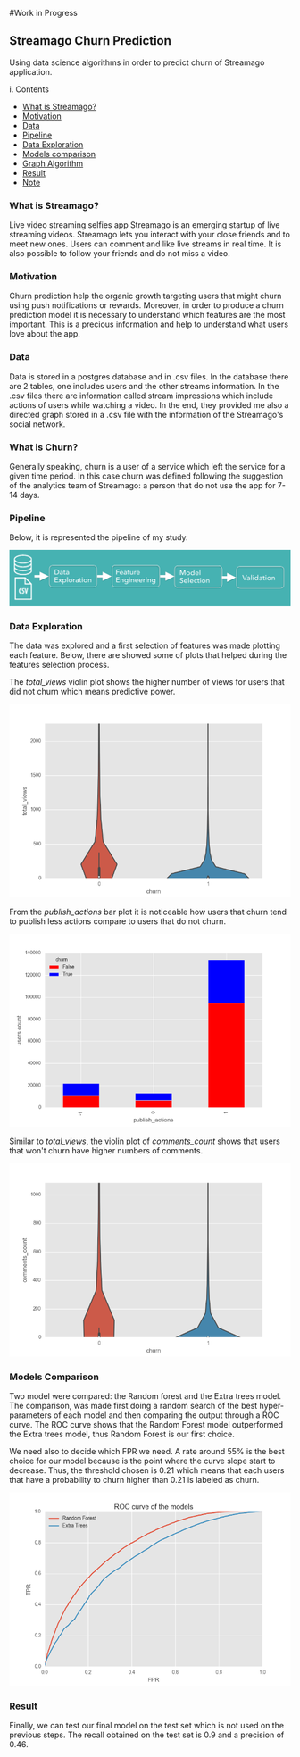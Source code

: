 #Work in Progress

## Streamago Churn Prediction
Using data science algorithms in order to predict churn of Streamago application.

i. Contents
+ [What is Streamago?](#streamago)
+ [Motivation](#motivation)
+ [Data](#data)
+ [Pipeline](#pipeline)
+ [Data Exploration](#data_exploration)
+ [Models comparison](#model_comparison)
+ [Graph Algorithm](#graph_algorithm)
+ [Result](#result)
+ [Note](#note)


### <a name="streamago"></a> What is Streamago?
Live video streaming selfies app Streamago is an emerging startup of live streaming videos. Streamago lets you interact with your close friends and to meet new ones. Users can comment and like live streams in real time. It is also possible to follow your friends and do not miss a video.

### <a name="motivation"></a> Motivation
Churn prediction help the organic growth targeting users that might churn using push notifications or rewards. Moreover, in order to produce a churn prediction model it is necessary to understand which features are the most important. This is a precious information and help to understand what users love about the app.

### <a name="data"></a> Data
Data is stored in a postgres database and in .csv files. In the database there are 2 tables, one includes users and the other streams information. In the .csv files there are information called stream impressions which include actions of users while watching a video. In the end, they provided me also a directed graph stored in a .csv file with the information of the Streamago's social network.

### <a name="pipeline"></a> What is Churn?
Generally speaking, churn is a user of a service which left the service for a given time period. In this case churn was defined following the suggestion of the analytics team of Streamago: a person that do not use the app for 7-14 days.


### <a name="pipeline"></a> Pipeline
Below, it is represented the pipeline of my study.

![figure one - Pipeline](pictures/pipeline.png)

### <a name="data_exploration"></a> Data Exploration
The data was explored and a first selection of features was made plotting each feature. Below, there are showed some of plots that helped during the features selection process.

The *total_views* violin plot shows the higher number of views for users that did not churn which means predictive power.

![figure two - Total views](pictures/total_views.png)

From the *publish_actions* bar plot it is noticeable how users that churn tend to publish less actions compare to users that do not churn.

![figure three - Publish Actions](pictures/publish_actions.png)

Similar to *total_views*, the violin plot of *comments_count* shows that users that won't churn have higher numbers of comments.

![figure four - Comments count](pictures/comments_count.png)

### <a name="model_comparison"></a> Models Comparison
Two model were compared: the Random forest and the Extra trees model. The comparison, was made first doing a random search of the best hyper-parameters of each model and then comparing the output through a ROC curve. The ROC curve shows that the Random Forest model outperformed the Extra trees model, thus Random Forest is our first choice.

We need also to decide which FPR we need. A rate around 55% is the best choice for our model because is the point where the curve slope start to decrease. Thus, the threshold chosen is 0.21 which means that each users that have a probability to churn higher than 0.21 is labeled as churn.

![figure five - ROC Curve](pictures/ROC_Curve.png)

### <a name="result"></a> Result
Finally, we can test our final model on the test set which is not used on the previous steps. The recall obtained on the test set is 0.9 and a precision of 0.46.
